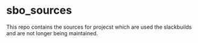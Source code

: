 sbo_sources
===========

This repo contains the sources for projecst which are used the slackbuilds and are not longer being maintained.

